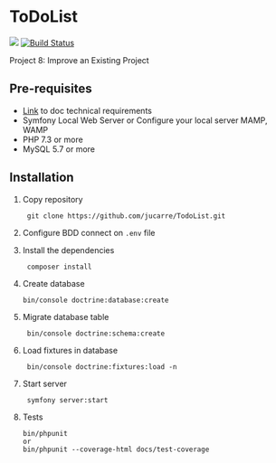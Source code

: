 ToDoList
========
<a href="https://codeclimate.com/github/jucarre/TodoList/maintainability"><img src="https://api.codeclimate.com/v1/badges/84b84550c11328957219/maintainability" /></a>
[![Build Status](https://travis-ci.org/jucarre/TodoList.svg?branch=master)](https://travis-ci.org/jucarre/TodoList)

Project 8: Improve an Existing Project


## Pre-requisites
- [Link](https://symfony.com/doc/current/setup.html#technical-requirements) to doc technical requirements
- Symfony Local Web Server or Configure your local server MAMP, WAMP
- PHP 7.3 or more
- MySQL 5.7 or more

## Installation

1. Copy repository 

        git clone https://github.com/jucarre/TodoList.git

2. Configure BDD connect on `.env` file

3. Install the dependencies

        composer install
        
4.  Create database

        bin/console doctrine:database:create
        
5. Migrate database table

        bin/console doctrine:schema:create
        
6. Load fixtures in database
        
        bin/console doctrine:fixtures:load -n

7. Start server
   
        symfony server:start
        
 8. Tests
    
        bin/phpunit
        or
        bin/phpunit --coverage-html docs/test-coverage
